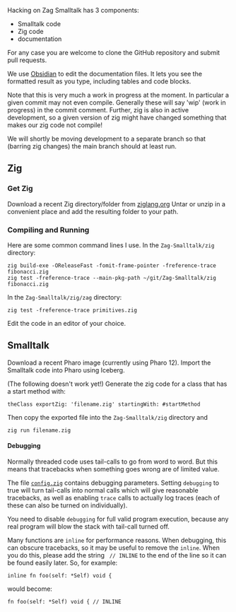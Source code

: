 Hacking on Zag Smalltalk has 3 components:
- Smalltalk code
- Zig code
- documentation

For any case you are welcome to clone the GitHub repository and submit pull requests.

We use [Obsidian](https://obsidian.md/) to edit the documentation files. It lets you see the formatted result as you type, including tables and code blocks.

Note that this is very much a work in progress at the moment. In particular a given commit may not even compile. Generally these will say 'wip' (work in progress) in the commit comment. Further, zig is also in active development, so a given version of zig might have changed something that makes our zig code not compile!

We will shortly be moving development to a separate branch so that (barring zig changes) the main branch should at least run.

## Zig

### Get Zig
Download a recent Zig directory/folder from [ziglang.org](https://ziglang.org/download/)
Untar or unzip in a convenient place and add the resulting folder to your path.

### Compiling and Running
Here are some common command lines I use.
In the `Zag-Smalltalk/zig` directory:
```
zig build-exe -OReleaseFast -fomit-frame-pointer -freference-trace fibonacci.zig
zig test -freference-trace --main-pkg-path ~/git/Zag-Smalltalk/zig fibonacci.zig
```

In the `Zag-Smalltalk/zig/zag` directory:
```
zig test -freference-trace primitives.zig
```
Edit the code in an editor of your choice.

## Smalltalk

Download a recent Pharo image (currently using Pharo 12).
Import the Smalltalk code into Pharo using Iceberg.

(The following doesn't work yet!)
Generate the zig code for a class that has a start method with:
```smalltalk
theClass exportZig: 'filename.zig' startingWith: #startMethod
```
Then copy the exported file into the `Zag-Smalltalk/zig` directory and
```
zig run filename.zig
```

#### Debugging
Normally threaded code uses tail-calls to go from word to word. But this means that tracebacks when something goes wrong are of limited value.

The file [`config.zig`](../zig/zag/config.zig) contains debugging parameters. Setting `debugging` to true will turn tail-calls into normal calls which will give reasonable tracebacks, as well as enabling `trace` calls to actually log traces (each of these can also be turned on individually).

You need to disable `debugging` for full valid program execution, because any real program will blow the stack with tail-call turned off.

Many functions are `inline` for performance reasons. When debugging, this can obscure tracebacks, so it may be useful to remove the `inline`. When you do this, please add the string ` // INLINE` to the end of the line so it can be found easily later. So, for example:
```
inline fn foo(self: *Self) void {
```
would become:
```
fn foo(self: *Self) void { // INLINE
```
